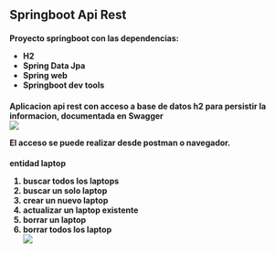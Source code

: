 ## Springboot Api Rest
<H4>Proyecto springboot con las dependencias:</>
<ul>
<li> H2</>
<li>Spring Data Jpa</>
<li>Spring web</>
<li>Springboot dev tools</></ul>

<h4>Aplicacion api rest con acceso a base de datos h2 para persistir la informacion, documentada en Swagger</>
<br>
<div>

<img src="https://user-images.githubusercontent.com/103292411/211967076-fd1e0a5b-c49a-4122-84dc-65d043e1b61b.png"/>
</>
<br>

<p>El acceso se puede realizar desde postman o navegador.</>

<h4>entidad laptop</>
<ol>
 <li>buscar todos los laptops</>
  <li>buscar un solo laptop</>
  <li>crear un nuevo laptop</>
  <li>actualizar un laptop existente</>
 <li>borrar un laptop</>
  <li>borrar todos los laptop</>
<div>

<img src="https://user-images.githubusercontent.com/103292411/211968587-c70dd301-af29-4bf4-8d85-1a163f030368.png"/>
</div>

